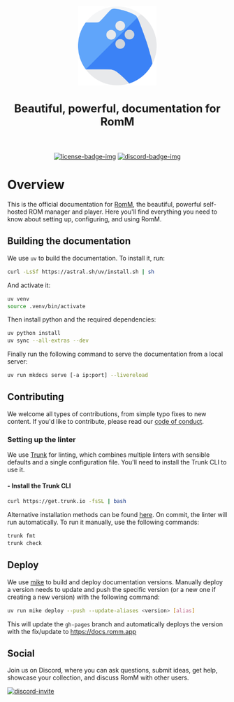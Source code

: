 <div align="center">

  <img src=".github/resources/isotipo.png" height="180px" width="auto" alt="RomM docs logo">
    <h3 style="font-size: 25px;">
    Beautiful, powerful, documentation for RomM
  </h3>

  <br />

[![license-badge-img]][license-badge]
[![discord-badge-img]][discord-badge]

  </div>
</div>

# Overview

This is the official documentation for [RomM](https://romm.app/), the beautiful, powerful self-hosted ROM manager and player. Here you'll find everything you need to know about setting up, configuring, and using RomM.

## Building the documentation

We use `uv` to build the documentation. To install it, run:

```sh
curl -LsSf https://astral.sh/uv/install.sh | sh
```

And activate it:

```sh
uv venv
source .venv/bin/activate
```

Then install python and the required dependencies:

```sh
uv python install
uv sync --all-extras --dev
```

Finally run the following command to serve the documentation from a local server:

```sh
uv run mkdocs serve [-a ip:port] --livereload
```

## Contributing

We welcome all types of contributions, from simple typo fixes to new content. If you'd like to contribute, please read our [code of conduct](CODE_OF_CONDUCT.md).

### Setting up the linter

We use [Trunk](https://trunk.io) for linting, which combines multiple linters with sensible defaults and a single configuration file. You'll need to install the Trunk CLI to use it.

#### - Install the Trunk CLI

```sh
curl https://get.trunk.io -fsSL | bash
```

Alternative installation methods can be found [here](https://docs.trunk.io/check/usage#install-the-cli). On commit, the linter will run automatically. To run it manually, use the following commands:

```sh
trunk fmt
trunk check
```

## Deploy

We use [mike]() to build and deploy documentation versions. Manually deploy a version needs to update and push the specific version (or a new one if creating a new version) with the following command:

```sh
uv run mike deploy --push --update-aliases <version> [alias]
```

This will update the `gh-pages` branch and automatically deploys the version with the fix/update to https://docs.romm.app

## Social

Join us on Discord, where you can ask questions, submit ideas, get help, showcase your collection, and discuss RomM with other users.

[![discord-invite]][discord-invite-url]

<!-- Badges -->

[license-badge-img]: https://img.shields.io/github/license/rommapp/wiki?style=for-the-badge&color=a32d2a
[license-badge]: LICENSE
[discord-badge-img]: https://img.shields.io/badge/discord-7289da?style=for-the-badge
[discord-badge]: https://discord.gg/P5HtHnhUDH

<!-- Links -->

[discord-invite]: https://invidget.switchblade.xyz/P5HtHnhUDH
[discord-invite-url]: https://discord.gg/P5HtHnhUDH
